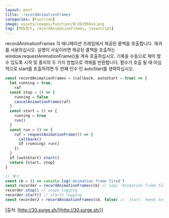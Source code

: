 ```yaml
---
layout: post
title: 'recordAnimationFrames'
categories: [Function]
image: assets/images/function/0/20190414.png
tag: [매일함수, recordAnimationFrames, javascript]
---
```


recordAnimationFrames 각 애니메이션 프레임에서 제공된 콜백을 호출합니다. 재귀를 사용하십시오. 실행이 사실이라면 제공된 콜백을 호출하는 window.requestAnimationFrame()을 계속 호출하십시오. 기록을 수동으로 제어 할 수 있도록 시작 및 중지의 두 가지 방법으로 객체를 반환합니다. 함수가 호출 될 때 아심 적으로 start를 호출하려면 두 번째 인수 인 autoStart를 생략하십시오.

```javascript
const recordAnimationFrames = (callback, autoStart = true) => {
  let running = true,
    raf
  const stop = () => {
    running = false
    cancelAnimationFrame(raf)
  }
  const start = () => {
    running = true
    run()
  }
  const run = () => {
    raf = requestAnimationFrame(() => {
      callback()
      if (running) run()
    })
  }
  if (autoStart) start()
  return {start, stop}
}

// 예시
const cb = () => console.log('Animation frame fired')
const recorder = recordAnimationFrames(cb) // logs 'Animation frame fired' on each animation frame
recorder.stop() // stops logging
recorder.start() // starts logging
const recorder2 = recordAnimationFrames(cb, false) // `start` needs to be explicitly called to begin recording frames
```

[출처: [http://30.surge.sh/](http://30.surge.sh/)]
